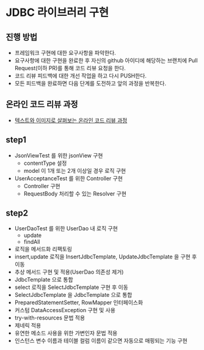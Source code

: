 # JDBC 라이브러리 구현
## 진행 방법
* 프레임워크 구현에 대한 요구사항을 파악한다.
* 요구사항에 대한 구현을 완료한 후 자신의 github 아이디에 해당하는 브랜치에 Pull Request(이하 PR)를 통해 코드 리뷰 요청을 한다.
* 코드 리뷰 피드백에 대한 개선 작업을 하고 다시 PUSH한다.
* 모든 피드백을 완료하면 다음 단계를 도전하고 앞의 과정을 반복한다.

## 온라인 코드 리뷰 과정
* [텍스트와 이미지로 살펴보는 온라인 코드 리뷰 과정](https://github.com/next-step/nextstep-docs/tree/master/codereview)

## step1
- JsonViewTest 를 위한 jsonView 구현
  - contentType 설정
  - model 이 1개 또는 2개 이상일 경우 로직 구현
- UserAcceptanceTest 를 위한 Controller 구현
  - Controller 구현
  - RequestBody 처리할 수 있는 Resolver 구현

## step2
- UserDaoTest 를 위한 UserDao 내 로직 구현
  - update
  - findAll
- 로직을 메서드화 리팩토링
- insert,update 로직을 InsertJdbcTemplate, UpdateJdbcTemplate 을 구현 후 이동
- 추상 메서드 구현 및 적용(UserDao 의존성 제거)
- JdbcTemplate 으로 통합
- select 로직을 SelectJdbcTemplate 구현 후 이동
- SelectJdbcTemplate 을 JdbcTemplate 으로 통합
- PreparedStatementSetter, RowMapper 인터페이스화
- 커스텀 DataAccessException 구현 및 사용
- try-with-resources 문법 적용
- 제네릭 적용
- 유연한 메소드 사용을 위한 가변인자 문법 적용
- 인스턴스 변수 이름과 테이블 컬럼 이름이 같으면 자동으로 매핑되는 기능 구현